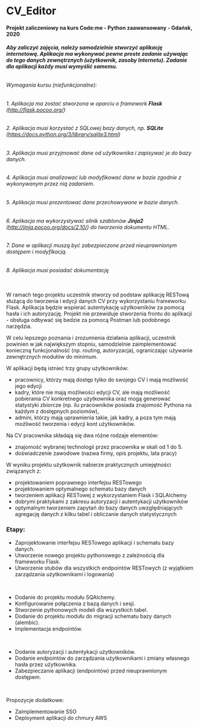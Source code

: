 # CV_Editor
#### Projekt zaliczeniowy na kurs Code:me - Python zaawansowany - Gdańsk, 2020

###### ___Aby zaliczyć zajęcia, należy samodzielnie stworzyć aplikację internetową. Aplikacja ma wykonywać pewne proste zadanie używając do tego danych zewnętrznych (użytkownik, zasoby Internetu). Zadanie dla aplikacji każdy musi wymyślić samemu.___

###### _Wymagania kursu (niefunkcjonalne):_

###### 1. Aplikacja ma zostać stworzona w oparciu o framework **Flask** (http://flask.pocoo.org/)
###### 2. Aplikacja musi korzystać z SQLowej bazy danych, np. **SQLite** (https://docs.python.org/3/library/sqlite3.html)
###### 3. Aplikacja musi przyjmować dane od użytkownika i zapisywać je do bazy danych.
###### 4. Aplikacja musi analizować lub modyfikować dane w bazie zgodnie z wykonywanym przez nią zadaniem. 
###### 5. Aplikacja musi prezentować dane przechowywane w bazie danych.
###### 6. Aplikacja ma wykorzystywać silnik szablonów **Jinja2** (http://jinja.pocoo.org/docs/2.10/) do tworzenia dokumentu HTML.
###### 7. Dane w aplikacji muszą być zabezpieczone przed nieuprawnionym dostępem i modyfikacją.
###### 8. Aplikacja musi posiadać dokumentację


<br>
W ramach tego projektu uczestnik stworzy od podstaw aplikację RESTową służącą do tworzenia i edycji danych CV przy wykorzystaniu frameworku Flask. Aplikacja będzie wspierać autentykację użytkowników za pomocą hasła i ich autoryzację. Projekt nie przewiduje stworzenia frontu do aplikacji - obsługa odbywać się bedzie za pomocą Postman lub podobnego narzędzia.

W celu lepszego poznania i zrozumienia działania aplikacji, uczestnik powinien w jak największym stopniu, samodzielnie zaimplementować konieczną funkcjonalność (np. routing, autoryzacja), ograniczając używanie zewnętrznych modułów do minimum.

W aplikacji będą istnieć trzy grupy użytkowników:
- pracownicy, którzy mają dostęp tylko do swojego CV i mają możliwość jego edycji
- kadry, które nie mają możliwości edycji CV, ale mają możliwość pobierania CV konkretnego użytkownika oraz mogą generować statystyki zbiorcze (np. ilu pracowników posiada znajomość Pythona na każdym z dostępnych poziomów),
- admini, którzy mają uprawnienia takie, jak kadry, a poza tym mają możliwość tworzenia i edycji kont użytkowników.

Na CV pracownika składają się dwa różne rodzaje elementów:
- znajomość wybranej technologii przez pracownika w skali od 1 do 5.
- doświadczenie zawodowe (nazwa firmy, opis projektu, lata pracy)

W wyniku projektu użytkownik nabierze praktycznych umiejętności związanych z:
- projektowaniem poprawnego interfejsu RESTowego
- projektowaniem optymalnego schematu bazy danych
- tworzeniem aplikacji RESTowej z wykorzystaniem Flask i SQLAlchemy
- dobrymi praktykami z zakresu autoryzacji i autentykacji użytkowników
- optymalnym tworzeniem zapytań do bazy danych uwzględniających agregację danych z kilku tabel i obliczanie danych statystycznych

### Etapy:

- Zaprojektowanie interfejsu RESTowego aplikacji i schematu bazy danych.
- Utworzenie nowego projektu pythonowego z zależnością dla frameworku Flask.
- Utworzenie stubów dla wszystkich endpointów RESTowych (z wyjątkiem zarządzania użytkownikami i logowania)
<br>

- Dodanie do projektu modułu SQAlchemy.
- Konfigurowanie połączenia z bazą danych i sesji.
- Stworzenie pythonowych modeli dla wszystkich tabel.
- Dodanie do projektu modułu do migracji schematu bazy danych (alembic).
- Implementacja endpointów.
<br>

- Dodanie autoryzacji i autentykacji użytkowników.
- Dodanie endpointów do zarządzania użytkownikami i zmiany własnego hasła przez użytkownika.
- Zabezpieczanie aplikacji (endpointów) przed nieuprawnionym dostępem.
<br>

Propozycje dodatkowe:
- Zaimplementowanie SSO
- Deployment aplikacji do chmury AWS
